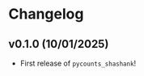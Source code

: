 # Changelog

<!--next-version-placeholder-->

## v0.1.0 (10/01/2025)

- First release of `pycounts_shashank`!